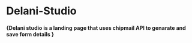 # Delani-Studio
#### {Delani studio is a landing page that uses chipmail API to genarate and save form details }